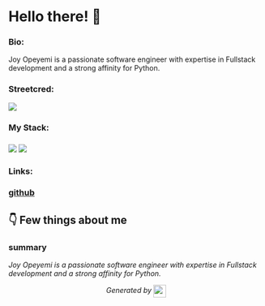 
# Hello there! 👋


### Bio:

Joy Opeyemi is a passionate software engineer with expertise in Fullstack development and a strong affinity for Python.
            

### Streetcred:

<a href="https://www.tublian.com/profile/LimsPaces?ss=true"><img src="https://rd3ps1doua.execute-api.us-east-1.amazonaws.com/dev/ft/profile/streetcred/badge/LimsPaces?type=without_score"></a>

### My Stack:

### <img src="https://rd3ps1doua.execute-api.us-east-1.amazonaws.com/dev/ft/profile/streetcred/github/tag/Fullstack"/> <img src="https://rd3ps1doua.execute-api.us-east-1.amazonaws.com/dev/ft/profile/streetcred/github/tag/Python"/>

### 

### 

### Links:

### <a href="https://www.github.com/LimsPaces">github</a>

## 👇 Few things about me


<div>

            

### summary
*Joy Opeyemi is a passionate software engineer with expertise in Fullstack development and a strong affinity for Python.*

            
</div>




<p align="center">
<i>Generated by <a href="https://www.tublian.com/"><img src="https://tublian-newsletter-assets.s3.amazonaws.com/just-logo.png" width="25" style="vertical-align: middle"/></i>
</p>
